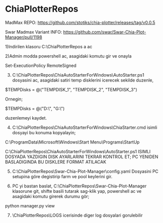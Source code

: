 # ChiaPlotterRepos

MadMax REPO: https://github.com/stotiks/chia-plotter/releases/tag/v0.0.5

Swar Madmax Variant INFO: https://github.com/swar/Swar-Chia-Plot-Manager/pull/1198



1)Indirilen klasoru C:\ChiaPlotterRepos a ac



2)Admin modda powershell ac, asagidaki komutu gir ve onayla

Set-ExecutionPolicy RemoteSigned



3) C:\ChiaPlotterRepos\ChiaAutoStarterForWindows\AutoStarter.ps1 dosyasini ac, asagidaki satiri temp disklerini icerecek sekilde duzenle,

$TEMPDisks = @("TEMPDISK_1", "TEMPDISK_2", "TEMPDISK_3")

Ornegin;

$TEMPDisks = @("D:\\", "G:\\")

duzenlemeyi kaydet.



4) C:\ChiaPlotterRepos\ChiaAutoStarterForWindows\ChiaStarter.cmd isimli dosyayi bu konuma kopyalayin;

C:\ProgramData\Microsoft\Windows\Start Menu\Programs\StartUp





C:\ChiaPlotterRepos\ChiaAutoStarterForWindows\AutoStarter.ps1 ISIMLI DOSYADA YAZDIGIN DISK AYARLARINI TEKRAR KONTROL ET; PC YENIDEN BASLADIGINDA BU DISKLERE FORMAT ATILACAK



5) C:\ChiaPlotterRepos\Swar-Chia-Plot-Manager\config.yaml Dosyasini PC setupina göre degistirip farm ve pool keylerini gir.



6) PC yi bastan baslat, C:\ChiaPlotterRepos\Swar-Chia-Plot-Manager klasorune git, shifte basili tutarak sag-klik yap, powershell ac ve asagidaki komutu girerek durumu gör;

python manager.py view



7) \ChiaPlotterRepos\LOGS icerisinde diger log dosyalari gorulebilir
